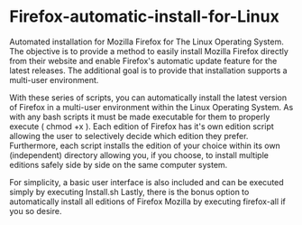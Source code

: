 # Firefox-automatic-install-for-Linux
Automated installation for Mozilla Firefox for The Linux Operating System. The objective is to provide a method to easily install Mozilla Firefox directly from their website and enable Firefox's automatic update feature for the latest releases. The additional goal is to provide that installation supports a multi-user environment.

With these series of scripts, you can automatically install the latest version of Firefox in a multi-user environment within the Linux Operating System. As with any bash scripts it must be made executable for them to properly execute ( chmod +x ). Each edition of Firefox has it's own edition script allowing the user to selectively decide which edition they prefer. Furthermore, each script installs the edition of your choice within its own (independent) directory allowing you, if you choose, to install multiple editions safely side by side on the same computer system.  

For simplicity, a basic user interface is also included and can be executed simply by executing Install.sh  Lastly, there is the bonus option to automatically install all editions of Firefox Mozilla by executing firefox-all if you so desire.
